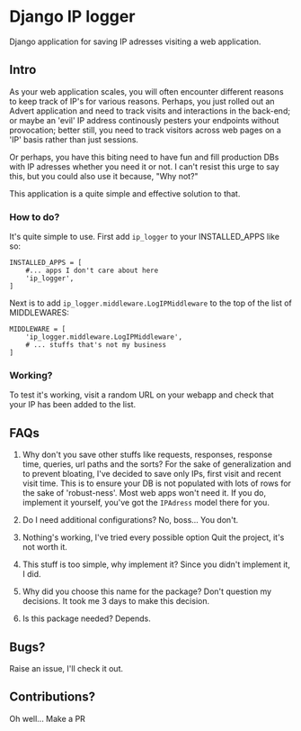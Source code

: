 # Django IP logger
Django application for saving IP adresses visiting a web application.

## Intro
As your web application scales, you will often encounter different reasons to keep track of IP's for various reasons. Perhaps, you just rolled out an Advert application and need to track visits and interactions in the back-end; or maybe an 'evil' IP address continously pesters your endpoints without provocation; better still, you need to track visitors across web pages on a 'IP' basis rather than just sessions.

Or perhaps, you have this biting need to have fun and fill production DBs with IP adresses whether you need it or not.
I can't resist this urge to say this, but you could also use it because, "Why not?"

This application is a quite simple and effective solution to that.

### How to do?
It's quite simple to use. First add `ip_logger` to your INSTALLED_APPS like so:

```
INSTALLED_APPS = [
    #... apps I don't care about here
    'ip_logger',
]
```

Next is to add `ip_logger.middleware.LogIPMiddleware` to the top of the list of MIDDLEWARES:

```
MIDDLEWARE = [
    'ip_logger.middleware.LogIPMiddleware',
    # ... stuffs that's not my business
]
```

### Working?
To test it's working, visit a random URL on your webapp and check that your IP has been added to the list.

## FAQs
1. Why don't you save other stuffs like requests, responses, response time, queries, url paths and the sorts?
    For the sake of generalization and to prevent bloating, I've decided to save only IPs, first visit and recent visit time. This is to ensure your DB is not populated with lots of rows for the sake of 'robust-ness'. Most web apps won't need it. If you do, implement it yourself, you've got the `IPAdress` model there for you.

2. Do I need additional configurations?
    No, boss... You don't.

3. Nothing's working, I've tried every possible option
    Quit the project, it's not worth it.

4. This stuff is too simple, why implement it?
    Since you didn't implement it, I did.

5. Why did you choose this name for the package?
    Don't question my decisions. It took me 3 days to make this decision.

6. Is this package needed?
    Depends.

## Bugs?
Raise an issue, I'll check it out.

## Contributions?
Oh well... Make a PR
